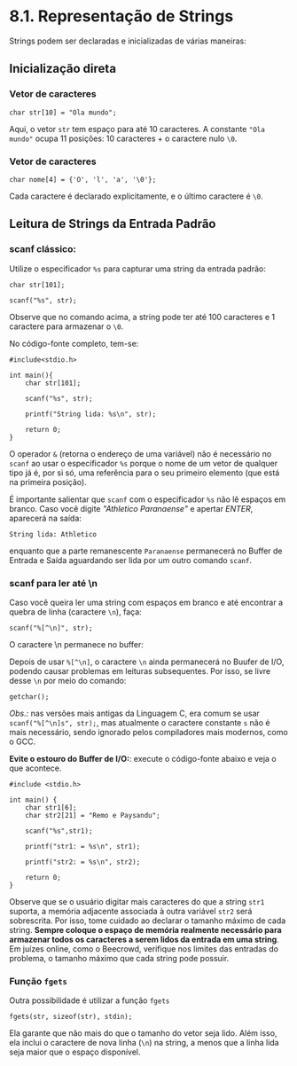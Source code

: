 # 8.1. Representação de Strings

Strings podem ser declaradas e inicializadas de várias maneiras:

## Inicialização direta

### Vetor de caracteres

```
char str[10] = "Ola mundo";
```

Aqui, o vetor ```str``` tem espaço para até 10 caracteres. A constante ```"Ola mundo"``` ocupa 11 posições: 10 caracteres + o caractere nulo ```\0```.


### Vetor de caracteres

```
char nome[4] = {'O', 'l', 'a', '\0'};
```

Cada caractere é declarado explicitamente, e o último caractere é ```\0```.

## Leitura de Strings da Entrada Padrão

### scanf clássico:

Utilize o especificador ```%s``` para capturar uma string da entrada padrão:

```
char str[101];

scanf("%s", str);
```

Observe que no comando acima, a string pode ter até 100 caracteres e 1 caractere para armazenar o ```\0```.

No código-fonte completo, tem-se:

```
#include<stdio.h>

int main(){
    char str[101];

    scanf("%s", str);

    printf("String lida: %s\n", str);

    return 0;
}
```

O operador ```&``` (retorna o endereço de uma variável) não é necessário no ```scanf``` ao usar o especificador ```%s``` porque o nome de um vetor de qualquer tipo já é, por si só, uma referência para o seu primeiro elemento (que está na primeira posição).

É importante salientar que ```scanf``` com o especificador ```%s``` não lê espaços em branco. Caso você digite *"Athletico Paranaense"* e apertar *ENTER*, aparecerá na saída:

```String lida: Athletico```

enquanto que a parte remanescente ```Paranaense``` permanecerá no Buffer de Entrada e Saída aguardando ser lida por um outro comando ```scanf```.


### scanf para ler até \n

Caso você queira ler uma string com espaços em branco e até encontrar a quebra de linha (caractere ```\n```), faça:

```
scanf("%[^\n]", str);
```
O caractere \n permanece no buffer:

Depois de usar ```%[^\n]```, o caractere ```\n``` ainda permanecerá no Buufer de I/O, podendo causar problemas em leituras subsequentes. Por isso, se livre desse ```\n``` por meio do comando:

```
getchar();
```

*Obs.:* nas versões mais antigas da Linguagem C, era comum se usar ```scanf("%[^\n]s", str);```, mas atualmente o caractere constante ```s``` não é mais necessário, sendo ignorado pelos compiladores mais modernos, como o GCC.

**Evite o estouro do Buffer de I/O:**: execute o código-fonte abaixo e veja o que acontece.

```
#include <stdio.h>

int main() {
    char str1[6];
    char str2[21] = "Remo e Paysandu";

    scanf("%s",str1);

    printf("str1: = %s\n", str1);

    printf("str2: = %s\n", str2);

    return 0;
}
```

Observe que se o usuário digitar mais caracteres do que a string ```str1``` suporta, a memória adjacente associada à outra variável ```str2``` será sobrescrita. Por isso, tome cuidado ao declarar o tamanho máximo de cada string. **Sempre coloque o espaço de memória realmente necessário para armazenar todos os caracteres a serem lidos da entrada em uma string**.
Em juízes online, como o Beecrowd, verifique nos limites das entradas do problema, o tamanho máximo que cada string pode possuir. 

### Função ```fgets```

Outra possibilidade é utilizar a função ```fgets```

```
fgets(str, sizeof(str), stdin);
```

Ela garante que não mais do que o tamanho do vetor seja lido. Além isso, ela inclui o caractere de nova linha (```\n```) na string, a menos que a linha lida seja maior que o espaço disponível.
